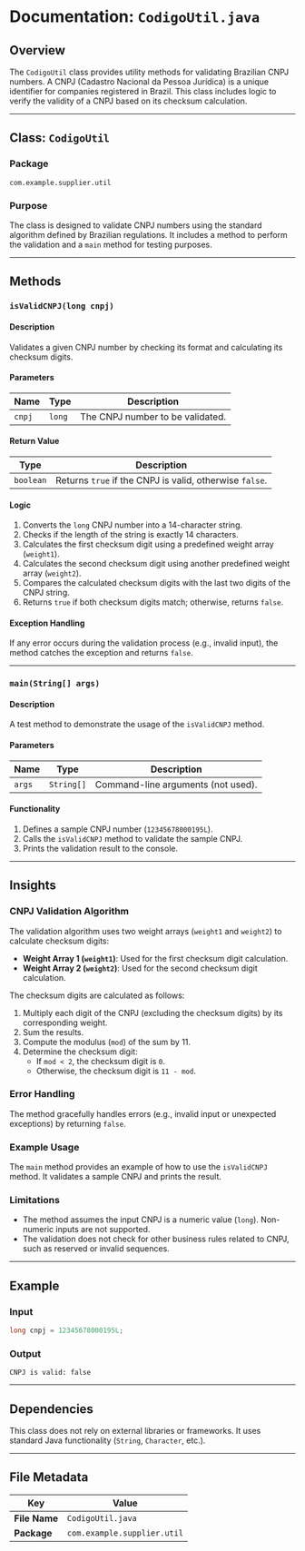 # Documentation: `CodigoUtil.java`

## Overview
The `CodigoUtil` class provides utility methods for validating Brazilian CNPJ numbers. A CNPJ (Cadastro Nacional da Pessoa Jurídica) is a unique identifier for companies registered in Brazil. This class includes logic to verify the validity of a CNPJ based on its checksum calculation.

---

## Class: `CodigoUtil`

### Package
`com.example.supplier.util`

### Purpose
The class is designed to validate CNPJ numbers using the standard algorithm defined by Brazilian regulations. It includes a method to perform the validation and a `main` method for testing purposes.

---

## Methods

### `isValidCNPJ(long cnpj)`
#### Description
Validates a given CNPJ number by checking its format and calculating its checksum digits.

#### Parameters
| Name  | Type   | Description                          |
|-------|--------|--------------------------------------|
| `cnpj` | `long` | The CNPJ number to be validated.    |

#### Return Value
| Type      | Description                              |
|-----------|------------------------------------------|
| `boolean` | Returns `true` if the CNPJ is valid, otherwise `false`. |

#### Logic
1. Converts the `long` CNPJ number into a 14-character string.
2. Checks if the length of the string is exactly 14 characters.
3. Calculates the first checksum digit using a predefined weight array (`weight1`).
4. Calculates the second checksum digit using another predefined weight array (`weight2`).
5. Compares the calculated checksum digits with the last two digits of the CNPJ string.
6. Returns `true` if both checksum digits match; otherwise, returns `false`.

#### Exception Handling
If any error occurs during the validation process (e.g., invalid input), the method catches the exception and returns `false`.

---

### `main(String[] args)`
#### Description
A test method to demonstrate the usage of the `isValidCNPJ` method.

#### Parameters
| Name  | Type         | Description                          |
|-------|--------------|--------------------------------------|
| `args` | `String[]`   | Command-line arguments (not used).  |

#### Functionality
1. Defines a sample CNPJ number (`12345678000195L`).
2. Calls the `isValidCNPJ` method to validate the sample CNPJ.
3. Prints the validation result to the console.

---

## Insights

### CNPJ Validation Algorithm
The validation algorithm uses two weight arrays (`weight1` and `weight2`) to calculate checksum digits:
- **Weight Array 1 (`weight1`)**: Used for the first checksum digit calculation.
- **Weight Array 2 (`weight2`)**: Used for the second checksum digit calculation.

The checksum digits are calculated as follows:
1. Multiply each digit of the CNPJ (excluding the checksum digits) by its corresponding weight.
2. Sum the results.
3. Compute the modulus (`mod`) of the sum by 11.
4. Determine the checksum digit:
   - If `mod < 2`, the checksum digit is `0`.
   - Otherwise, the checksum digit is `11 - mod`.

### Error Handling
The method gracefully handles errors (e.g., invalid input or unexpected exceptions) by returning `false`.

### Example Usage
The `main` method provides an example of how to use the `isValidCNPJ` method. It validates a sample CNPJ and prints the result.

### Limitations
- The method assumes the input CNPJ is a numeric value (`long`). Non-numeric inputs are not supported.
- The validation does not check for other business rules related to CNPJ, such as reserved or invalid sequences.

---

## Example

### Input
```java
long cnpj = 12345678000195L;
```

### Output
```
CNPJ is valid: false
```

---

## Dependencies
This class does not rely on external libraries or frameworks. It uses standard Java functionality (`String`, `Character`, etc.).

---

## File Metadata
| Key         | Value                |
|-------------|----------------------|
| **File Name** | `CodigoUtil.java`   |
| **Package**   | `com.example.supplier.util` |
